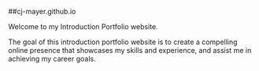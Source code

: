 ##cj-mayer.github.io

Welcome to my Introduction Portfolio website. 

The goal of this introduction portfolio website is to create a compelling online presence that showcases my skills and experience, and assist me in achieving my career goals.


